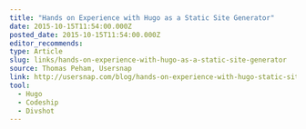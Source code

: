 ```yaml
---
title: "Hands on Experience with Hugo as a Static Site Generator"
date: 2015-10-15T11:54:00.000Z
posted_date: 2015-10-15T11:54:00.000Z
editor_recommends:
type: Article
slug: links/hands-on-experience-with-hugo-as-a-static-site-generator
source: Thomas Peham, Usersnap
link: http://usersnap.com/blog/hands-on-experience-with-hugo-static-site-generator/
tool:
  - Hugo
  - Codeship
  - Divshot
---
```





